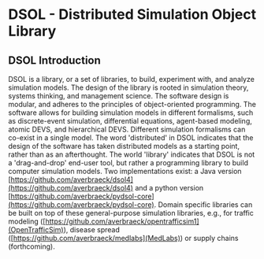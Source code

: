# DSOL - Distributed Simulation Object Library

## DSOL Introduction

DSOL is a library, or a set of libraries, to build, experiment with, and analyze simulation models.
The design of the library is rooted in simulation theory, systems thinking, and management science. 
The software design is modular, and adheres to the principles of object-oriented programming. 
The software allows for building simulation models in different formalisms, such as discrete-event
simulation, differential equations, agent-based modeling, atomic DEVS, and hierarchical DEVS. 
Different simulation formalisms can co-exist in a single model. The word 'distributed' in DSOL 
indicates that the design of the software has taken distributed models as a starting point, rather 
than as an afterthought. The world 'library' indicates that DSOL is not a 'drag-and-drop' end-user
tool, but rather a programming library to build computer simulation models. Two implementations
exist: a Java version [https://github.com/averbraeck/dsol4](https://github.com/averbraeck/dsol4) and
a python version [https://github.com/averbraeck/pydsol-core](https://github.com/averbraeck/pydsol-core).
Domain specific libraries can be built on top of these general-purpose simulation libraries, e.g., 
for traffic modeling ([https://github.com/averbraeck/opentrafficsim1](OpenTrafficSim)), 
disease spread ([https://github.com/averbraeck/medlabs](MedLabs)) or supply chains (forthcoming). 


